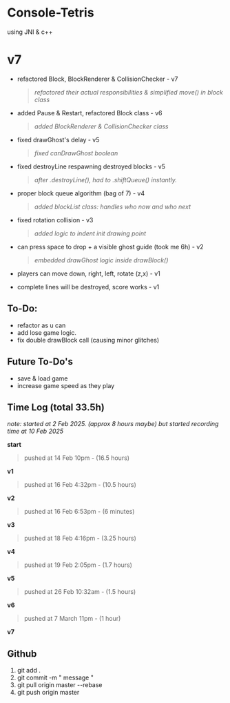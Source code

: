 # Console-Tetris
using JNI & c++ 

# v7
- refactored Block, BlockRenderer & CollisionChecker - v7
  >_refactored their actual responsibilities & simplified move() in block class_

- added Pause & Restart, refactored Block class - v6
  >_added BlockRenderer & CollisionChecker class_

- fixed drawGhost's delay - v5
  >_fixed canDrawGhost boolean_
  
- fixed destroyLine respawning destroyed blocks - v5
  > _after .destroyLine(), had to .shiftQueue() instantly._

- proper block queue algorithm (bag of 7) - v4
  >_added blockList class: handles who now and who next_
  
- fixed rotation collision - v3
  >_added logic to indent init drawing point_
  
- can press space to drop + a visible ghost guide (took me 6h) - v2
  >_embedded drawGhost logic inside drawBlock()_
  
- players can move down, right, left, rotate (z,x) - v1
- complete lines will be destroyed, score works - v1


## To-Do:
- refactor as u can
- add lose game logic.
- fix double drawBlock call (causing minor glitches)

## Future To-Do's
- save & load game
- increase game speed as they play



## Time Log (total 33.5h)
_note: started at 2 Feb 2025. (approx 8 hours maybe) but started recording time at 10 Feb 2025_

**start**

> pushed at 14 Feb 10pm - (16.5 hours)

**v1**
> pushed at 16 Feb 4:32pm - (10.5 hours)

**v2**
> pushed at 16 Feb 6:53pm - (6 minutes)

**v3**
> pushed at 18 Feb 4:16pm - (3.25 hours)

**v4**
> pushed at 19 Feb 2:05pm - (1.7 hours)

 **v5**
 > pushed at 26 Feb 10:32am - (1.5 hours)

 **v6**
 > pushed at 7 March 11pm - (1 hour)

 **v7**



## Github
1. git add .
2. git commit -m " message "
3. git pull origin master --rebase
4. git push origin master
